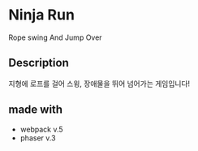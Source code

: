 # Ninja Run

Rope swing And Jump Over

## Description

지형에 로프를 걸어 스윙, 장애물을 뛰어 넘어가는 게임입니다!

## made with

- webpack v.5
- phaser v.3
